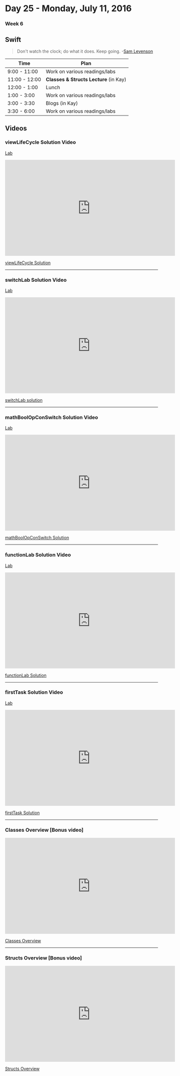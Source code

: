 # Day 25  - Monday, July 11, 2016 

### Week 6

## Swift

> Don't watch the clock; do what it does. Keep going. -[Sam Levenson](https://en.wikipedia.org/wiki/Sam_Levenson)





Time       | Plan     |
----------------|-------
9:00 - 11:00  | Work on various readings/labs
11:00 - 12:00 | **Classes & Structs Lecture** (in Kay)
12:00 - 1:00    | Lunch
1:00 - 3:00    | Work on various readings/labs
3:00 - 3:30   | Blogs (in Kay)
3:30 - 6:00    | Work on various readings/labs




## Videos

### viewLifeCycle Solution Video

[Lab](https://github.com/learn-co-students/swift-viewLifeCycle-lab-ios-0616)
<iframe width="560" height="315" src="https://www.youtube.com/embed/twTIL1U6DfI?rel=0&modestbranding=1" frameborder="0" allowfullscreen></iframe><p><a href="https://www.youtube.com/watch?v=twTIL1U6DfI">viewLifeCycle Solution</a></p>

---

### switchLab Solution Video

[Lab](https://github.com/learn-co-students/swift-switchLab-lab-ios-0616)

<iframe width="560" height="315" src="https://www.youtube.com/embed/TyfoNQsTkvk?rel=0&modestbranding=1" frameborder="0" allowfullscreen></iframe><p><a href="https://www.youtube.com/watch?v=TyfoNQsTkvk">switchLab solution</a></p>

---

### mathBoolOpConSwitch Solution Video

[Lab](https://github.com/learn-co-students/swift-mathBoolOpConSwitch-lab-ios-0616)

<iframe width="560" height="315" src="https://www.youtube.com/embed/3aysZ0YE26w?rel=0&modestbranding=1" frameborder="0" allowfullscreen></iframe><p><a href="https://www.youtube.com/watch?v=3aysZ0YE26w">mathBoolOpConSwitch Solution</a></p>

---

### functionLab Solution Video

[Lab](https://github.com/learn-co-students/swift-functionLab-lab-ios-0616)

<iframe width="560" height="315" src="https://www.youtube.com/embed/7vxFYheR87s?rel=0&modestbranding=1" frameborder="0" allowfullscreen></iframe><p><a href="https://www.youtube.com/watch?v=7vxFYheR87s">functionLab Solution</a></p>

---

### firstTask Solution Video

[Lab](https://github.com/learn-co-students/swift-firstTask-playground-ios-0616)  

<iframe width="560" height="315" src="https://www.youtube.com/embed/QF25LnwCJWQ?rel=0&modestbranding=1" frameborder="0" allowfullscreen></iframe><p><a href="https://www.youtube.com/watch?v=QF25LnwCJWQ">firstTask Solution</a></p>

---

### Classes Overview [Bonus video]
<iframe width="560" height="315" src="https://www.youtube.com/embed/XosYrU36f24?rel=0&modestbranding=1" frameborder="0" allowfullscreen></iframe><p><a href="https://www.youtube.com/watch?v=XosYrU36f24">Classes Overview</a></p>

---

### Structs Overview [Bonus video]
<iframe width="560" height="315" src="https://www.youtube.com/embed/cFJnkrn_C-8?rel=0&modestbranding=1" frameborder="0" allowfullscreen></iframe><p><a href="https://www.youtube.com/watch?v=cFJnkrn_C-8">Structs Overview</a></p>



